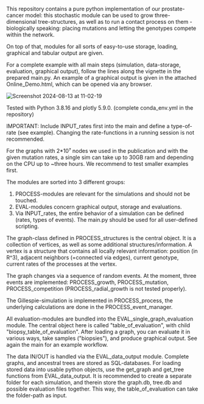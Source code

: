 This repository contains a pure python implementation of our prostate-cancer model: this stochastic module can be used to grow three-dimensional tree-structures, as well as to run a contact process on them - biologically speaking: placing mutations and letting the genotypes compete within the network.

On top of that, modules for all sorts of easy-to-use storage, loading, graphical and tabular output are given.

For a complete example with all main steps (simulation, data-storage, evaluation, graphical output), follow the lines along the vignette in the prepared main.py.
An example of a graphical output is given in the attached Online_Demo.html, which can be opened via any browser.


![Screenshot 2024-08-13 at 11-02-19 ](https://github.com/user-attachments/assets/8da62163-dd02-43b7-ae4e-28338760417d)



Tested with Python 3.8.16 and plotly 5.9.0.
(complete conda_env.yml in the repository)


IMPORTANT: Include INPUT_rates first into the main and define a type-of-rate (see example).
	   Changing the rate-functions in a running session is not recommended.


For the graphs with 2*10⁷ nodes we used in the publication and with the given mutation rates,
a single sim can take up to 30GB ram and depending on the CPU up to ~three hours.
We recommend to test smaller examples first.


The modules are sorted into 3 different groups:

1) PROCESS-modules are relevant for the simulations and should not be touched.
2) EVAL-modules concern graphical output, storage and evaluations.
3) 	Via INPUT_rates, the entire behavior of a simulation can be defined (rates, types of events).
	The main.py should be used for all user-defined scripting.

The graph-class defined in PROCESS_structures is the central object.
It is a collection of vertices, as well as some additional structures/information.
A vertex is a structure that contains all locally relevant information:
    position (in R^3), adjacent neighbors (=connected via edges), current genotype, current rates of the processes at the vertex.

The graph changes via a sequence of random events. At the moment, three events are implemented:
PROCESS_growth, PROCESS_mutation, PROCESS_competition (PROCESS_radial_growth is not tested properly).

The Gillespie-simulation is implemented in PROCESS_process, the underlying calculations are done in the PROCESS_event_manager.

All evaluation-modules are bundled into the EVAL_single_graph_evaluation module.
The central object here is called "table_of_evaluation", with child "biopsy_table_of_evaluation". After loading a graph, 
you can evaluate it in various ways, take samples ("biopsies"), and produce graphical output. See again the main for an example workflow.


The data IN/OUT is handled via the EVAL_data_output module. Complete graphs, and ancestral trees are stored as SQL-databases.
For loading stored data into usable python objects, use the get_graph and get_tree functions from EVAL_data_output.
It is recommended to create a separate folder for each simulation, and therein store the graph.db, tree.db and possible evaluation files together.
This way, the table_of_evaluation can take the folder-path as input.
